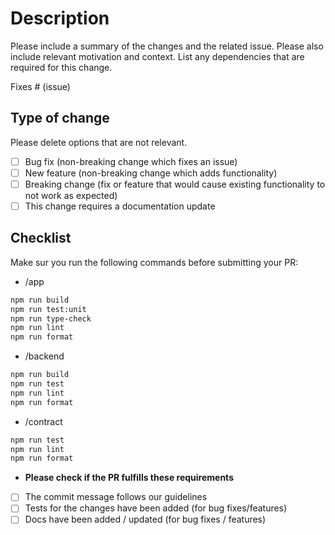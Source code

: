 # Description

Please include a summary of the changes and the related issue. Please also include relevant motivation and context. List any dependencies that are required for this change.

Fixes # (issue)

## Type of change

Please delete options that are not relevant.

- [ ] Bug fix (non-breaking change which fixes an issue)
- [ ] New feature (non-breaking change which adds functionality)
- [ ] Breaking change (fix or feature that would cause existing functionality to not work as expected)
- [ ] This change requires a documentation update

## Checklist

Make sur you run the following commands before submitting your PR:

- /app

```bash
npm run build
npm run test:unit
npm run type-check
npm run lint
npm run format
```

- /backend

```bash
npm run build
npm run test
npm run lint
npm run format
```

- /contract

```bash
npm run test
npm run lint
npm run format
```

- **Please check if the PR fulfills these requirements**

- [ ] The commit message follows our guidelines
- [ ] Tests for the changes have been added (for bug fixes/features)
- [ ] Docs have been added / updated (for bug fixes / features)
